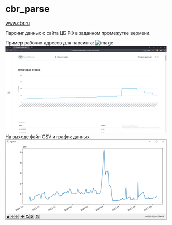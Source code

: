 # cbr_parse
www.cbr.ru

Парсинг данных с сайта ЦБ РФ в заданном промежутке вермени.    

Пример рабочих адресов для парсинга:
![image](https://user-images.githubusercontent.com/81966005/172872424-eda5ab9a-b116-465b-9acd-4d69d624a466.png)
![img_2.png](img_2.png)
На выходе файл CSV и график данных
![img.png](img.png)